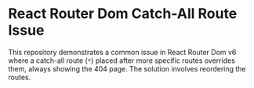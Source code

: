 # React Router Dom Catch-All Route Issue

This repository demonstrates a common issue in React Router Dom v6 where a catch-all route (`*`) placed after more specific routes overrides them, always showing the 404 page. The solution involves reordering the routes.